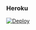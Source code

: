 ### Heroku
[![Deploy](https://www.herokucdn.com/deploy/button.svg)](https://heroku.com/deploy?template=https://github.com/PavelAKM/uclvultimate)
